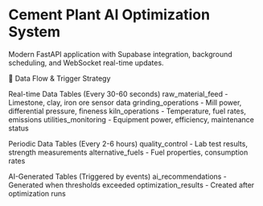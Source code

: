 # Cement Plant AI Optimization System

Modern FastAPI application with Supabase integration, background scheduling, and WebSocket real-time updates.

🔄 Data Flow & Trigger Strategy

Real-time Data Tables (Every 30-60 seconds)
raw_material_feed - Limestone, clay, iron ore sensor data
grinding_operations - Mill power, differential pressure, fineness
kiln_operations - Temperature, fuel rates, emissions
utilities_monitoring - Equipment power, efficiency, maintenance status

Periodic Data Tables (Every 2-6 hours)
quality_control - Lab test results, strength measurements
alternative_fuels - Fuel properties, consumption rates

AI-Generated Tables (Triggered by events)
ai_recommendations - Generated when thresholds exceeded
optimization_results - Created after optimization runs
